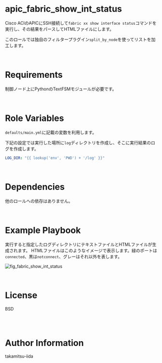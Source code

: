 # apic_fabric_show_int_status

Cisco ACIのAPICにSSH接続して`fabric xx show interface status`コマンドを実行し、その結果をパースしてHTMLファイルにします。

このロールでは独自のフィルタープラグイン`split_by_node`を使ってリストを加工します。

<BR>

# Requirements

制御ノード上にPythonのTextFSMモジュールが必要です。

<BR>

# Role Variables

`defaults/main.yml`に記載の変数を利用します。

下記の設定では実行した場所に`log`ディレクトリを作成し、そこに実行結果のログを作成します。


```yml
LOG_DIR: "{{ lookup('env', 'PWD') + '/log' }}"
```

<BR>

# Dependencies

他のロールへの依存はありません。

<BR>

# Example Playbook

実行すると指定したログディレクトリにテキストファイルとHTMLファイルが生成されます。
HTMLファイルはこのようなイメージで表示します。緑のポートは`connected`、黒は`notconnect`、グレーはそれ以外を表します。

![fig_fabric_show_int_status](https://user-images.githubusercontent.com/21165341/124450535-7f598f80-ddbf-11eb-8adc-af7f81aea576.PNG)


<BR>

# License

BSD

<BR><BR>

# Author Information

takamitsu-iida
